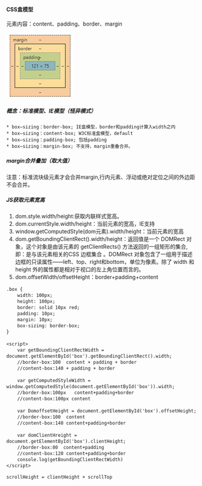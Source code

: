 #### CSS盒模型

元素内容：content、padding、border、margin

![image](https://github.com/caihaihong/caihaihong.github.io/blob/master/imgs/css/box.png?raw=true)

##### 概念：标准模型、IE模型（怪异模式）

```
* box—sizing：border-box; IE盒模型，border和padding计算入width之内
* box—sizing：content-box; W3C标准盒模型，default
* box—sizing：padding-box; 包括padding
* box—sizing：margin-box; 不支持，margin重叠合并。
```

##### margin合并叠加（取大值）
注意：标准流块级元素才会合并margin,行内元素、浮动或绝对定位之间的外边距不会合并。

##### JS获取元素宽高


1. dom.style.width/height:获取内联样式宽高。
2. dom.currentStyle.width/height：当前元素的宽高，IE支持
3. window.getComputedStyle(dom元素).width/height：当前元素的宽高
4. dom.getBoundingClientRect().width/height：返回值是一个 DOMRect 对象，这个对象是由该元素的 getClientRects() 方法返回的一组矩形的集合, 即：是与该元素相关的CSS 边框集合 。DOMRect 对象包含了一组用于描述边框的只读属性——left、top、right和bottom，单位为像素。除了 width 和 height 外的属性都是相对于视口的左上角位置而言的。
5. dom.offsetWidth/offsetHeight：border+padding+content


```
.box {
    width: 100px;
    height: 100px;
    border: solid 10px red;
    padding: 10px;
    margin: 10px;
    box-sizing: border-box;
}

<script>
    var getBoundingClientRectWidth = document.getElementById('box').getBoundingClientRect().width;
    //border-box:100  content + padding + border 
    //content-box:140 + padding + border 

    var getComputedStyleWidth = window.getComputedStyle(document.getElementById('box')).width;
    //border-box:100px   content+padding+border
    //content-box:100px content

    var DomoffsetHeight = document.getElementById('box').offsetHeight;
    //border-box:100  content
    //content-box:140 content+padding+border
    
    var domClientHreight = document.getElementById('box').clientHeight;
    //border-box:80  content+padding
    //content-box:120 content+padding+border
    console.log(getBoundingClientRectWidth)
</script>
```
```
scrollHeight = clientHeight + scrollTop
```
